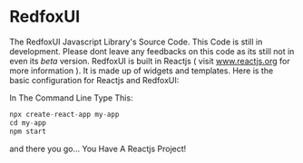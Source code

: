 # RedfoxUI
The RedfoxUI Javascript Library's Source Code. This Code is still in development. Please dont leave any feedbacks on this code as its still not in even its *beta* version. RedfoxUI is built in Reactjs ( visit www.reactjs.org for more information ). It is made up of widgets and templates. Here is the basic configuration for Reactjs and RedfoxUI:

In The Command Line Type This:
```javascript
npx create-react-app my-app
cd my-app
npm start 
```
and there you go... You Have A Reactjs Project!

